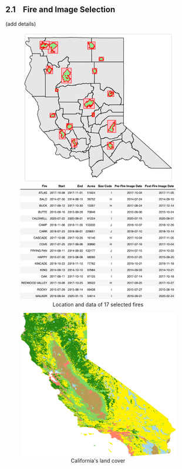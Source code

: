 ## 2.1&nbsp;&nbsp;&nbsp;&nbsp;Fire and Image Selection

(add details)


<figure class="image" align="center">
<div class="row">
  <div class="column">
    <img src="../images/figures/firesMap.png" alt="firesMap">
  </div>
  <div class="column">
    <img src="../images/figures/fireTable.png" alt="fireTable">
  </div>
</div>
	<figcaption align="center">Location and data of 17 selected fires </figcaption>
</figure>



<figure class="image" align="center">
  <img src="../images/CA_landCover/ca.png" alt="CA landcover">
  <figcaption align="center">California's land cover </figcaption>
</figure>

